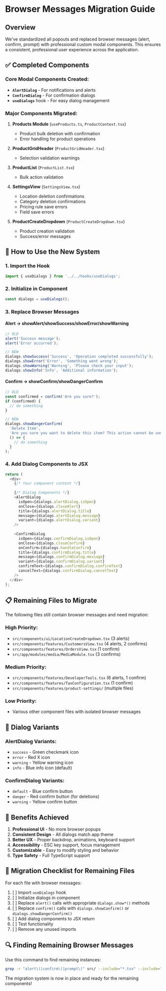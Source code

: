 # Browser Messages Migration Guide

## Overview
We've standardized all popouts and replaced browser messages (alert, confirm, prompt) with professional custom modal components. This ensures a consistent, professional user experience across the application.

## ✅ Completed Components

### Core Modal Components Created:
- **`AlertDialog`** - For notifications and alerts
- **`ConfirmDialog`** - For confirmation dialogs
- **`useDialogs`** hook - For easy dialog management

### Major Components Migrated:
1. **Products Module** (`useProducts.ts`, `ProductContext.tsx`)
   - Product bulk deletion with confirmation
   - Error handling for product operations
   
2. **ProductGridHeader** (`ProductGridHeader.tsx`)
   - Selection validation warnings
   
3. **ProductList** (`ProductList.tsx`)
   - Bulk action validation
   
4. **SettingsView** (`SettingsView.tsx`)
   - Location deletion confirmations
   - Category deletion confirmations
   - Pricing rule save errors
   - Field save errors
   
5. **ProductCreateDropdown** (`ProductCreateDropdown.tsx`)
   - Product creation validation
   - Success/error messages

## 🔧 How to Use the New System

### 1. Import the Hook
```typescript
import { useDialogs } from '../../hooks/useDialogs';
```

### 2. Initialize in Component
```typescript
const dialogs = useDialogs();
```

### 3. Replace Browser Messages

#### Alert → showAlert/showSuccess/showError/showWarning
```typescript
// OLD
alert('Success message');
alert('Error occurred');

// NEW
dialogs.showSuccess('Success', 'Operation completed successfully');
dialogs.showError('Error', 'Something went wrong');
dialogs.showWarning('Warning', 'Please check your input');
dialogs.showInfo('Info', 'Additional information');
```

#### Confirm → showConfirm/showDangerConfirm
```typescript
// OLD
const confirmed = confirm('Are you sure?');
if (confirmed) {
  // do something
}

// NEW
dialogs.showDangerConfirm(
  'Delete Item',
  'Are you sure you want to delete this item? This action cannot be undone.',
  () => {
    // do something
  }
);
```

### 4. Add Dialog Components to JSX
```typescript
return (
  <div>
    {/* Your component content */}
    
    {/* Dialog Components */}
    <AlertDialog
      isOpen={dialogs.alertDialog.isOpen}
      onClose={dialogs.closeAlert}
      title={dialogs.alertDialog.title}
      message={dialogs.alertDialog.message}
      variant={dialogs.alertDialog.variant}
    />
    
    <ConfirmDialog
      isOpen={dialogs.confirmDialog.isOpen}
      onClose={dialogs.closeConfirm}
      onConfirm={dialogs.handleConfirm}
      title={dialogs.confirmDialog.title}
      message={dialogs.confirmDialog.message}
      variant={dialogs.confirmDialog.variant}
      confirmText={dialogs.confirmDialog.confirmText}
      cancelText={dialogs.confirmDialog.cancelText}
    />
  </div>
);
```

## 📋 Remaining Files to Migrate

The following files still contain browser messages and need migration:

### High Priority:
- `src/components/ui/LocationCreateDropdown.tsx` (3 alerts)
- `src/components/features/CustomersView.tsx` (4 alerts, 2 confirms)
- `src/components/features/OrdersView.tsx` (1 confirm)
- `src/app/modules/media/MediaModule.tsx` (3 confirms)

### Medium Priority:
- `src/components/features/DeveloperTools.tsx` (6 alerts, 1 confirm)
- `src/components/features/TaxConfiguration.tsx` (1 confirm)
- `src/components/features/product-settings/` (multiple files)

### Low Priority:
- Various other component files with isolated browser messages

## 🎨 Dialog Variants

### AlertDialog Variants:
- `success` - Green checkmark icon
- `error` - Red X icon  
- `warning` - Yellow warning icon
- `info` - Blue info icon (default)

### ConfirmDialog Variants:
- `default` - Blue confirm button
- `danger` - Red confirm button (for deletions)
- `warning` - Yellow confirm button

## 🚀 Benefits Achieved

1. **Professional UI** - No more browser popups
2. **Consistent Design** - All dialogs match app theme
3. **Better UX** - Proper backdrop, animations, keyboard support
4. **Accessibility** - ESC key support, focus management
5. **Customizable** - Easy to modify styling and behavior
6. **Type Safety** - Full TypeScript support

## 📝 Migration Checklist for Remaining Files

For each file with browser messages:

1. [ ] Import `useDialogs` hook
2. [ ] Initialize dialogs in component
3. [ ] Replace `alert()` calls with appropriate `dialogs.show*()` methods
4. [ ] Replace `confirm()` calls with `dialogs.showConfirm()` or `dialogs.showDangerConfirm()`
5. [ ] Add dialog components to JSX return
6. [ ] Test functionality
7. [ ] Remove any unused imports

## 🔍 Finding Remaining Browser Messages

Use this command to find remaining instances:
```bash
grep -r "alert\(|confirm\(|prompt\(" src/ --include="*.tsx" --include="*.ts"
```

The migration system is now in place and ready for the remaining components!
